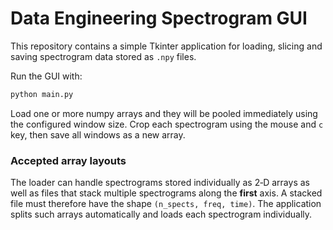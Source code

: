 # Data Engineering Spectrogram GUI

This repository contains a simple Tkinter application for loading, slicing and saving spectrogram data stored as `.npy` files.

Run the GUI with:

```bash
python main.py
```

Load one or more numpy arrays and they will be pooled immediately using the configured window size. Crop each spectrogram using the mouse and `c` key, then save all windows as a new array.

### Accepted array layouts

The loader can handle spectrograms stored individually as 2‑D arrays as well as
files that stack multiple spectrograms along the **first** axis. A stacked file
must therefore have the shape ``(n_spects, freq, time)``. The application splits
such arrays automatically and loads each spectrogram individually.
